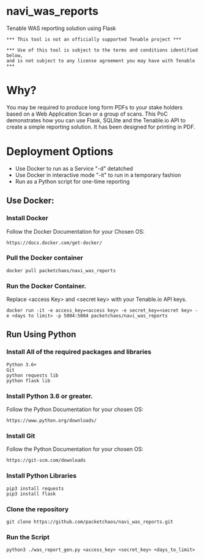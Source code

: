 # navi_was_reports
Tenable WAS reporting solution using Flask

    *** This tool is not an officially supported Tenable project ***

    *** Use of this tool is subject to the terms and conditions identified below,
    and is not subject to any license agreement you may have with Tenable ***

# Why?
You may be required to produce long form PDFs to your stake holders based on a Web Application Scan or a group of scans.  This PoC demonstrates how you can use Flask, SQLlite and the Tenable.io API to create a simple reporting solution.  It has been designed for printing in PDF.

# Deployment Options
* Use Docker to run as a Service "-d" detatched
* Use Docker in interactive mode "-it" to run in a temporary fashion
* Run as a Python script for one-time reporting


## Use Docker:
### Install Docker
Follow the Docker Documentation for your Chosen OS:

    https://docs.docker.com/get-docker/

### Pull the Docker container
    docker pull packetchaos/navi_was_reports

### Run the Docker Container.
Replace \<access Key> and \<secret key> with your Tenable.io API keys.

    docker run -it -e access_key=<access key> -e secret_key=<secret key> -e <days to limit> -p 5004:5004 packetchaos/navi_was_reports

## Run Using Python
### Install All of the required packages and libraries
    Python 3.6+
    Git
    python requests lib
    python flask lib

### Install Python 3.6 or greater.
Follow the Python Documentation for your chosen OS:

    https://www.python.org/downloads/

### Install Git
Follow the Python Documentation for your chosen OS:

    https://git-scm.com/downloads

### Install Python Libraries
    pip3 install requests
    pip3 install flask

### Clone the repository
    git clone https://github.com/packetchaos/navi_was_reports.git

### Run the Script
    python3 ./was_report_gen.py <access_key> <secret_key> <days_to_limit>
